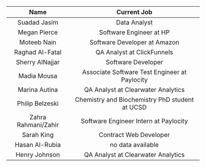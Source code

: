 



**Name**|**Current Job**
:-----:|:-----:
Suadad Jasim| Data Analyst
Megan Pierce| Software Engineer at HP
Moteeb Nain| Software Developer at Amazon
Raghad Al-Fatal| QA Analyst at ClickFunnels 
Sherry AlNajjar| Software Developer
Madia Mousa| Associate Software Test Engineer at Paylocity 
Marina Autina| QA Analyst at Clearwater Analytics
Philip Belzeski| Chemistry and Biochemistry PhD student at UCSD
Zahra Rahmani/Zahir| Software Engineer Intern at Paylocity 
Sarah King|Contract Web Developer 
Hasan Al-Rubia | no data available
Henry Johnson|QA Analyst at Clearwater Analytics
